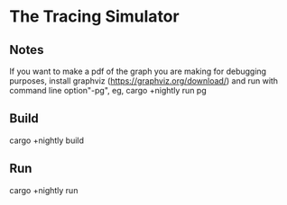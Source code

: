 # The Tracing Simulator

## Notes
If you want to make a pdf of the graph you are making for debugging purposes, install graphviz (https://graphviz.org/download/)
and run with command line option"-pg", eg, cargo +nightly run pg

## Build
cargo +nightly build

## Run
cargo +nightly run



